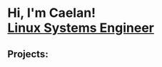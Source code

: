 <h1>Hi, I'm Caelan! <br/><a href="https://github.com/Caelanlinux"> Linux Systems Engineer</a>

<h2>Projects:</h2>
